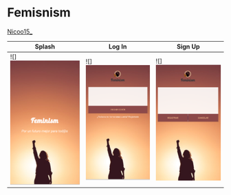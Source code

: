 # Femisnism
[Nicoo15_](https://github.com/Nicoo15)

Splash | Log In | Sign Up
-------|-------|------
![]<img src="IMG/splash.png"> | ![]<img src="IMG/login.png">  | ![]<img src="IMG/sigup.png">